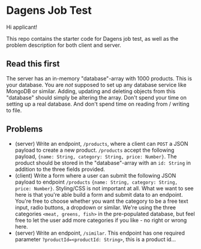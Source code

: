 # Dagens Job Test

Hi applicant!

This repo contains the starter code for Dagens job test, as well as the problem description for both client and server.

## Read this first

The server has an in-memory "database"-array with 1000 products. This is your database. You are _not_ supposed to set up any database service like MongoDB or similar. Adding, updating and deleting objects from this "database" should simply be altering the array. Don't spend your time on setting up a real database. And don't spend time on reading from / writing to file. 


## Problems

- (server) Write an endpoint, `/products`, where a client can `POST` a JSON payload to create a new product. `/products` accept the following payload, `{name: String, category: String, price: Number}`. The product should be stored in the "database"-array with an `id: String` in addition to the three fields provided.
- (client) Write a form where a user can submit the following JSON payload to endpoint `/products` `{name: String, category: String, price: Number}`. Styling/CSS is not important at all. What we want to see here is that you're able build a form and submit data to an endpoint. You're free to choose whether you want the category to be a free text input, radio buttons, a dropdown or similar. We're using the three categories `<meat, greens, fish>` in the pre-populated database, but feel free to let the user add more categories if you like - no right or wrong here.
- (server) Write an endpoint, `/similar`. This endpoint has one required parameter `?productId=<productId: String>`, this is a product id...




